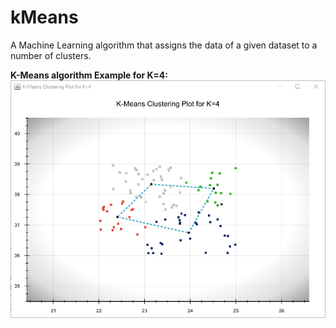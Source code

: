 # kMeans
A Machine Learning algorithm that assigns the data of a given dataset to a number of  clusters.

**K-Means algorithm Example for K=4:**
![kMeans_k_4](/screenshots/kMeans_k_4.PNG)
